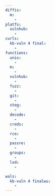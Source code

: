 ```yaml
---
diffis:
  m:
    -
platfs:
  vulnhub:
    -
curls:
  kb-vuln 4 final:
    -
functions:
  unix:
    -
  m:
    -
  vulnhub:
    -
  fuzz:
    -
  git:
    -
  steg:
    -
  decode:
    -
  creds:
    -
  rce:
    -
  passre:
    -
  groups:
    -
  lxd:
    -

wals:
  kb-vuln 4 finalwu:
    -
---
```

